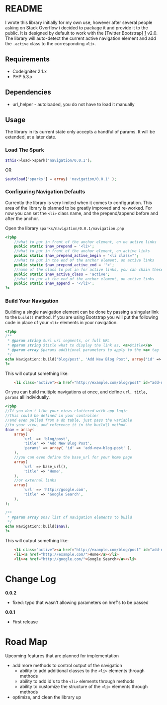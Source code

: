 # README

I wrote this library initially for my own use, however after several people asking on Stack Overflow i decided to package it and provide it to the public. It is designed by default to work with the [Twitter Bootstrap] [1] v2.0. The library will auto-detect the current active navigation element and add the `.active` class to the corresponding `<li>`.

## Requirements
 - Codeigniter 2.1.x
 - PHP 5.3.x

## Dependencies
 - url_helper - autoloaded, you do not have to load it manually

## Usage
The library in its current state only accepts a handful of params. It will be extended, at a later date.

### Load The Spark
```php
$this->load->spark('navigation/0.0.1');
```
OR
```php
$autoload['sparks'] = array( 'navigation/0.0.1' );
```
### Configuring Navigation Defaults
Currently the library is very limited when it comes to configuration. This area of the library is planned to be greatly improved and re-worked. For now you can set the `<li>` class name, and the prepend/append before and after the anchor.

Open the library `sparks/navigation/0.0.1/navigation.php`

```php
<?php
	//what to put in front of the anchor element, on no active links
	public static $nav_prepend = '<li>';
	//what to put in front of the anchor element, on active links
	public static $nav_prepend_active_begin = '<li class="';
	//what to put in the end of the anchor element, on active links
	public static $nav_prepend_active_end = '">';
	//name of the class to put in for active links, you can chain these e.g; 'active menu main hi';
	public static $nav_active_class = 'active';
	//what to put at the end of the anchor element, on active links
	public static $nav_append = '</li>';
?>
```

### Build Your Navigation
Building a single navigation element can be done by passing a singular link to the `build()` method. If you are using Bootstrap you will put the following code in place of your `<li>` elements in your navigation.

```php
<?php
/**
 * @param string $url uri segments, or full URL
 * @param string $title what to display the link as, <a>$title</a>
 * @param array $params additional parameters to apply to the <a> tag
 */
echo Navigation::build('blog/post', 'Add New Blog Post', array('id' => 'add-new-blog-post') );
?>
```
This will output something like:

```html
	<li class="active"><a href="http://example.com/blog/post" id="add-new-blog-post">Add New Blog Post</a></li>
```

Or you can build multiple navigations at once, and define `url, title, params` all individually.

```php
<?php
//If you don't like your views cluttered with app logic
//this could be defined in your controller
//and even pulled from a db table, just pass the variable
//to your view, and reference it in the build() method.
$nav = array(
	array(
		'url' => 'blog/post',
		'title' => 'Add New Blog Post',
		'params' => array( 'id' => 'add-new-blog-post' ),
	),
	//you can even define the base_url for your home page
	array(
		'url' => base_url(),
		'title' => 'Home',
	),
	//or external links
	array(
		'url' => 'http://google.com',
		'title' => 'Google Search',
	),
);

/**
 * @param array $nav list of navigation elements to build
 */
echo Navigation::build($nav);
?>
```

This will output something like:

```html
	<li class="active"><a href="http://example.com/blog/post" id="add-new-blog-post">Add New Blog Post</a></li>
	<li><a href="http://example.com/">Home</a></li>
	<li><a href="http://google.com/">Google Search</a></li>
```



# Change Log

**0.0.2**

 - fixed: typo that wasn't allowing parameters on href's to be passed

**0.0.1**

 - First release


# Road Map
Upcoming features that are planned for implementation

 - add more methods to control output of the navigation
	- ability to add additional classes to the `<li>` elements through methods
	- ability to add id's to the `<li>` elements through methods
	- ability to customize the structure of the `<li>` elements through methods
 - optimize, and clean the library up

[1]: http://twitter.github.com/bootstrap/ 	"Twitter Bootstrap"